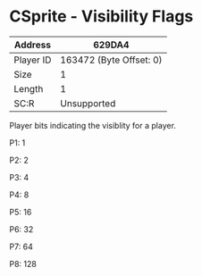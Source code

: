 
#  CSprite - Visibility Flags
Address   | 629DA4
----------|-------------
Player ID | 163472 (Byte Offset: 0)
Size 	  | 1
Length 	  | 1
SC:R      | Unsupported

Player bits indicating the visiblity for a player.

P1: 1
P2: 2
P3: 4
P4: 8
P5: 16
P6: 32
P7: 64
P8: 128
